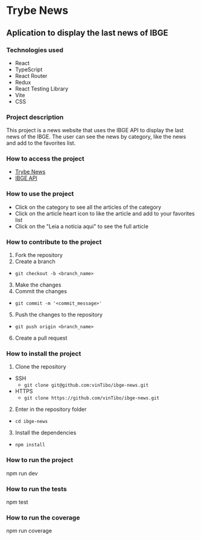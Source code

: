 # Trybe News

## Aplication to display the last news of IBGE

### Technologies used
* React
* TypeScript
* React Router
* Redux
* React Testing Library
* Vite
* CSS

### Project description
This project is a news website that uses the IBGE API to display the last news of the IBGE. The user can see the news by category, like the news and add to the favorites list.

### How to access the project
* [Trybe News]()
* [IBGE API](https://servicodados.ibge.gov.br/api/v3/noticias/?qtd=100)

### How to use the project
* Click on the category to see all the articles of the category
* Click on the article heart icon to like the article and add to your favorites list
* Click on the "Leia a notícia aqui" to see the full article

### How to contribute to the project
1. Fork the repository
2. Create a branch
  * `git checkout -b <branch_name>`
3. Make the changes
4. Commit the changes
  * `git commit -m '<commit_message>'`
5. Push the changes to the repository
  * `git push origin <branch_name>`
6. Create a pull request

### How to install the project
1. Clone the repository
  * SSH
    * `git clone git@github.com:vinTibo/ibge-news.git`
  * HTTPS
    * `git clone https://github.com/vinTibo/ibge-news.git`
2. Enter in the repository folder
  * `cd ibge-news`
3. Install the dependencies
  * `npm install`

### How to run the project
npm run dev

### How to run the tests
npm test

### How to run the coverage
npm run coverage





